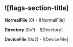 ## ![flags-section-title]

**NormalFile** (0) - ![NormalFile]

**Directory** (0x1) - ![Directory]

**DeviceFile** (0x2) - ![DeviceFile]


